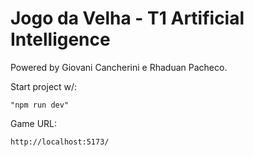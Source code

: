 # Jogo da Velha - T1 Artificial Intelligence

Powered by Giovani Cancherini e Rhaduan Pacheco.


Start project w/:

```"npm run dev"```

Game URL:

```http://localhost:5173/```
